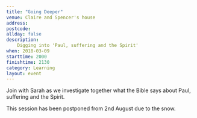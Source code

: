 ```yaml
---
title: "Going Deeper"
venue: Claire and Spencer's house
address: 
postcode: 
allday: false
description: 
    Digging into 'Paul, suffering and the Spirit'
when: 2018-03-09
starttime: 2000
finishtime: 2130
category: Learning
layout: event
---
```

Join with Sarah as we investigate together what the Bible says about Paul, suffering and the Spirit.

This session has been postponed from 2nd August due to the snow.
